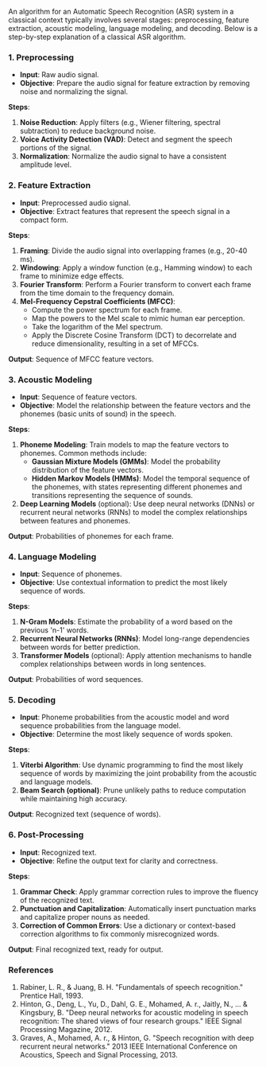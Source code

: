 An algorithm for an Automatic Speech Recognition (ASR) system in a classical context typically involves several stages: preprocessing, feature extraction, acoustic modeling, language modeling, and decoding. Below is a step-by-step explanation of a classical ASR algorithm.

### 1. **Preprocessing**
   - **Input**: Raw audio signal.
   - **Objective**: Prepare the audio signal for feature extraction by removing noise and normalizing the signal.

   **Steps**:
   1. **Noise Reduction**: Apply filters (e.g., Wiener filtering, spectral subtraction) to reduce background noise.
   2. **Voice Activity Detection (VAD)**: Detect and segment the speech portions of the signal.
   3. **Normalization**: Normalize the audio signal to have a consistent amplitude level.

### 2. **Feature Extraction**
   - **Input**: Preprocessed audio signal.
   - **Objective**: Extract features that represent the speech signal in a compact form.

   **Steps**:
   1. **Framing**: Divide the audio signal into overlapping frames (e.g., 20-40 ms).
   2. **Windowing**: Apply a window function (e.g., Hamming window) to each frame to minimize edge effects.
   3. **Fourier Transform**: Perform a Fourier transform to convert each frame from the time domain to the frequency domain.
   4. **Mel-Frequency Cepstral Coefficients (MFCC)**:
      - Compute the power spectrum for each frame.
      - Map the powers to the Mel scale to mimic human ear perception.
      - Take the logarithm of the Mel spectrum.
      - Apply the Discrete Cosine Transform (DCT) to decorrelate and reduce dimensionality, resulting in a set of MFCCs.

   **Output**: Sequence of MFCC feature vectors.

### 3. **Acoustic Modeling**
   - **Input**: Sequence of feature vectors.
   - **Objective**: Model the relationship between the feature vectors and the phonemes (basic units of sound) in the speech.

   **Steps**:
   1. **Phoneme Modeling**: Train models to map the feature vectors to phonemes. Common methods include:
      - **Gaussian Mixture Models (GMMs)**: Model the probability distribution of the feature vectors.
      - **Hidden Markov Models (HMMs)**: Model the temporal sequence of the phonemes, with states representing different phonemes and transitions representing the sequence of sounds.
   2. **Deep Learning Models** (optional): Use deep neural networks (DNNs) or recurrent neural networks (RNNs) to model the complex relationships between features and phonemes.

   **Output**: Probabilities of phonemes for each frame.

### 4. **Language Modeling**
   - **Input**: Sequence of phonemes.
   - **Objective**: Use contextual information to predict the most likely sequence of words.

   **Steps**:
   1. **N-Gram Models**: Estimate the probability of a word based on the previous 'n-1' words.
   2. **Recurrent Neural Networks (RNNs)**: Model long-range dependencies between words for better prediction.
   3. **Transformer Models** (optional): Apply attention mechanisms to handle complex relationships between words in long sentences.

   **Output**: Probabilities of word sequences.

### 5. **Decoding**
   - **Input**: Phoneme probabilities from the acoustic model and word sequence probabilities from the language model.
   - **Objective**: Determine the most likely sequence of words spoken.

   **Steps**:
   1. **Viterbi Algorithm**: Use dynamic programming to find the most likely sequence of words by maximizing the joint probability from the acoustic and language models.
   2. **Beam Search (optional)**: Prune unlikely paths to reduce computation while maintaining high accuracy.

   **Output**: Recognized text (sequence of words).

### 6. **Post-Processing**
   - **Input**: Recognized text.
   - **Objective**: Refine the output text for clarity and correctness.

   **Steps**:
   1. **Grammar Check**: Apply grammar correction rules to improve the fluency of the recognized text.
   2. **Punctuation and Capitalization**: Automatically insert punctuation marks and capitalize proper nouns as needed.
   3. **Correction of Common Errors**: Use a dictionary or context-based correction algorithms to fix commonly misrecognized words.

   **Output**: Final recognized text, ready for output.


### References
1. Rabiner, L. R., & Juang, B. H. "Fundamentals of speech recognition." Prentice Hall, 1993.
2. Hinton, G., Deng, L., Yu, D., Dahl, G. E., Mohamed, A. r., Jaitly, N., ... & Kingsbury, B. "Deep neural networks for acoustic modeling in speech recognition: The shared views of four research groups." IEEE Signal Processing Magazine, 2012.
3. Graves, A., Mohamed, A. r., & Hinton, G. "Speech recognition with deep recurrent neural networks." 2013 IEEE International Conference on Acoustics, Speech and Signal Processing, 2013.
